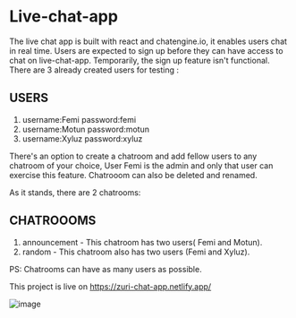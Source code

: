# Live-chat-app

The live chat app is built with react and chatengine.io, it enables users chat in real time. Users are expected to sign up before they can have access to chat on live-chat-app. Temporarily, the sign up feature isn't functional. There are 3 already created users for testing :

## USERS
1. username:Femi  password:femi
2. username:Motun  password:motun
3. username:Xyluz  password:xyluz

There's an option to create a chatroom and add fellow users to any chatroom of your choice, User Femi is the admin and only that user can exercise this feature. Chatrooom can also be deleted and renamed.

As it stands, there are 2 chatrooms:

## CHATROOOMS
1. announcement - This chatroom has two users( Femi and Motun).
2. random - This chatroom also has two users (Femi and Xyluz).

PS: Chatrooms can have as many users as possible.

This project is live on https://zuri-chat-app.netlify.app/

![image](https://user-images.githubusercontent.com/62211699/117124188-eba01e80-ad8f-11eb-91b5-86f11725f601.png)

